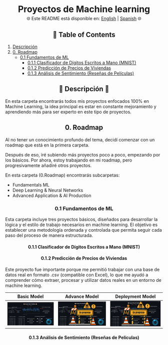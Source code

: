 <h1 align="center"  style="margin-bottom: -10px;">Proyectos de Machine learning</h1>
<div align="center"> </div>

<div align="center">

🌐 Este README está disponible en: [English](Readme.md) | [Spanish](ReadmeESP.md) 🌐

</div>

<h2 id="table-of-contents" align="center">📑 Table of Contents</h2>

1. [Descripción](#descripcion)
2. [0. Roadmap](#0-roadmap)
   - [0.1 Fundamentos de ML](#01-fundamentos-de-ml)
        - [0.1.1 Clasificador de Dígitos Escritos a Mano (MNIST)](#011-clasificador-de-digitos-escritos-a-mano-mnist)
        - [0.1.2 Predicción de Precios de Viviendas](#012-prediccion-de-precios-de-viviendas)
        - [0.1.3 Análisis de Sentimiento (Reseñas de Películas)](#013-analisis-de-sentimiento-reseñas-de-peliculas)


<h2 id="descripcion" align="center">📜 Descripción 📜</h2>

En esta carpeta encontrarás todos mis proyectos enfocados 100% en Machine Learning, la idea principal es estar en constante mejoramiento y aprendiendo más para ser experto en este tipo de proyectos.

<h2 id="0-roadmap" align="center">0. Roadmap</h2>

Al no tener un conocimiento profundo del tema, decidí comenzar con un roadmap que está en la primera carpeta.

Después de eso, iré subiendo más proyectos poco a poco, empezando por los básicos. Por ahora, estoy trabajando en mi roadmap, pero progresivamente añadiré otros proyectos.

En esta carpeta (0.Roadmap) encontrarás subcarpetas:

- Fundamentals ML  
- Deep Learning & Neural Networks  
- Advanced Application & AI Production  

<h3 id="01-fundamentos-de-ml" align="center">0.1 Fundamentos de ML</h3>

Esta carpeta incluye tres proyectos básicos, diseñados para desarrollar la lógica y el estilo de trabajo necesarios en machine learning. El objetivo es establecer una metodología ordenada y controlada que permita seguir cada paso del proceso de manera estructurada.

<h4 id="011-clasificador-de-digitos-escritos-a-mano-mnist" align="center">0.1.1 Clasificador de Dígitos Escritos a Mano (MNIST)</h4>

<!-- Aquí puedes poner la descripción o contenido de este proyecto -->

<h4 id="012-prediccion-de-precios-de-viviendas" align="center">0.1.2 Predicción de Precios de Viviendas</h4>

Este proyecto fue importante porque me permitió trabajar con una base de datos real en formato .csv (compatible con Excel), lo que me ayudó a comprender cómo extraer, procesar y utilizar datos reales en un entorno de machine learning.

| Basic Model | Advance Model | Deployment Model |
| ----------- | ------------- | --------------- |
| <img src="https://github.com/KevinAlberto01/3.MachineLearning/blob/main/0.Roadmap/1.FundamentalsML/2.HousePricePrediction/Img/1.BasicModel.jpeg?raw=true" width="200"/> | <img src="https://github.com/KevinAlberto01/3.MachineLearning/blob/main/0.Roadmap/1.FundamentalsML/2.HousePricePrediction/Img/2.AdvanceModel.png?raw=true" width="200"/> | <img src="https://github.com/KevinAlberto01/3.MachineLearning/blob/main/0.Roadmap/1.FundamentalsML/2.HousePricePrediction/Img/2.AdvanceModel.png?raw=true" width="200"/> |

<h4 id="013-analisis-de-sentimiento-reseñas-de-peliculas" align="center">0.1.3 Análisis de Sentimiento (Reseñas de Películas)</h4>

<!-- Aquí puedes poner la descripción o contenido de este proyecto -->


